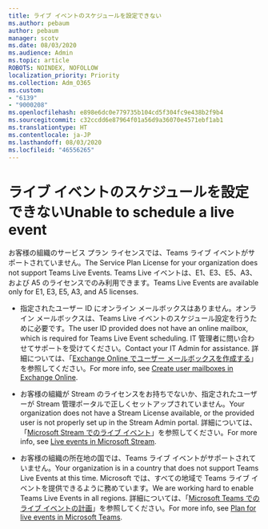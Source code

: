 ```yaml
---
title: ライブ イベントのスケジュールを設定できない
ms.author: pebaum
author: pebaum
manager: scotv
ms.date: 08/03/2020
ms.audience: Admin
ms.topic: article
ROBOTS: NOINDEX, NOFOLLOW
localization_priority: Priority
ms.collection: Adm_O365
ms.custom:
- "6139"
- "9000208"
ms.openlocfilehash: e898e6dc0e779735b104cd5f304fc9e438b2f9b4
ms.sourcegitcommit: c32ccdd6e87964f01a56d9a36070e4571ebf1ab1
ms.translationtype: HT
ms.contentlocale: ja-JP
ms.lasthandoff: 08/03/2020
ms.locfileid: "46556265"
---
```

# <a name="unable-to-schedule-a-live-event"></a><span data-ttu-id="d5db9-102">ライブ イベントのスケジュールを設定できない</span><span class="sxs-lookup"><span data-stu-id="d5db9-102">Unable to schedule a live event</span></span>

<span data-ttu-id="d5db9-103">お客様の組織のサービス プラン ライセンスでは、Teams ライブ イベントがサポートされていません。</span><span class="sxs-lookup"><span data-stu-id="d5db9-103">The Service Plan License for your organization does not support Teams Live Events.</span></span> <span data-ttu-id="d5db9-104">Teams Live イベントは、E1、E3、E5、A3、および A5 のライセンスでのみ利用できます。</span><span class="sxs-lookup"><span data-stu-id="d5db9-104">Teams Live Events are available only for E1, E3, E5, A3, and A5 licenses.</span></span>

- <span data-ttu-id="d5db9-105">指定されたユーザー ID にオンライン メールボックスはありません。オンライン メールボックスは、Teams Live イベントのスケジュール設定を行うために必要です。</span><span class="sxs-lookup"><span data-stu-id="d5db9-105">The user ID provided does not have an online mailbox, which is required for Teams Live Event scheduling.</span></span> <span data-ttu-id="d5db9-106">IT 管理者に問い合わせてサポートを受けてください。</span><span class="sxs-lookup"><span data-stu-id="d5db9-106">Contact your IT Admin for assistance.</span></span> <span data-ttu-id="d5db9-107">詳細については、「[Exchange Online でユーザー メールボックスを作成する](https://docs.microsoft.com/exchange/recipients-in-exchange-online/create-user-mailboxes)」を参照してください。</span><span class="sxs-lookup"><span data-stu-id="d5db9-107">For more info, see [Create user mailboxes in Exchange Online](https://docs.microsoft.com/exchange/recipients-in-exchange-online/create-user-mailboxes).</span></span>

- <span data-ttu-id="d5db9-108">お客様の組織が Stream のライセンスをお持ちでないか、指定されたユーザーが Stream 管理ポータルで正しくセットアップされていません。</span><span class="sxs-lookup"><span data-stu-id="d5db9-108">Your organization does not have a Stream License available, or the provided user is not properly set up in the Stream Admin portal.</span></span> <span data-ttu-id="d5db9-109">詳細については、「[Microsoft Stream でのライブ イベント](https://docs.microsoft.com/stream/live-event-overview)」を参照してください。</span><span class="sxs-lookup"><span data-stu-id="d5db9-109">For more info, see [Live events in Microsoft Stream](https://docs.microsoft.com/stream/live-event-overview).</span></span>

- <span data-ttu-id="d5db9-110">お客様の組織の所在地の国では、Teams ライブ イベントがサポートされていません。</span><span class="sxs-lookup"><span data-stu-id="d5db9-110">Your organization is in a country that does not support Teams Live Events at this time.</span></span> <span data-ttu-id="d5db9-111">Microsoft では、すべての地域で Teams ライブ イベントを提供できるように務めています。</span><span class="sxs-lookup"><span data-stu-id="d5db9-111">We are working hard to enable Teams Live Events in all regions.</span></span> <span data-ttu-id="d5db9-112">詳細については、「[Microsoft Teams でのライブ イベントの計画](https://docs.microsoft.com/microsoftteams/teams-live-events/plan-for-teams-live-events)」を参照してください。</span><span class="sxs-lookup"><span data-stu-id="d5db9-112">For more info, see [Plan for live events in Microsoft Teams](https://docs.microsoft.com/microsoftteams/teams-live-events/plan-for-teams-live-events).</span></span>